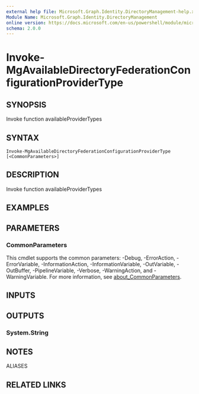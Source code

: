 ```yaml
---
external help file: Microsoft.Graph.Identity.DirectoryManagement-help.xml
Module Name: Microsoft.Graph.Identity.DirectoryManagement
online version: https://docs.microsoft.com/en-us/powershell/module/microsoft.graph.identity.directorymanagement/invoke-mgavailabledirectoryfederationconfigurationprovidertype
schema: 2.0.0
---
```


# Invoke-MgAvailableDirectoryFederationConfigurationProviderType

## SYNOPSIS
Invoke function availableProviderTypes

## SYNTAX

```
Invoke-MgAvailableDirectoryFederationConfigurationProviderType [<CommonParameters>]
```

## DESCRIPTION
Invoke function availableProviderTypes

## EXAMPLES

## PARAMETERS

### CommonParameters
This cmdlet supports the common parameters: -Debug, -ErrorAction, -ErrorVariable, -InformationAction, -InformationVariable, -OutVariable, -OutBuffer, -PipelineVariable, -Verbose, -WarningAction, and -WarningVariable. For more information, see [about_CommonParameters](http://go.microsoft.com/fwlink/?LinkID=113216).

## INPUTS

## OUTPUTS

### System.String
## NOTES

ALIASES

## RELATED LINKS
